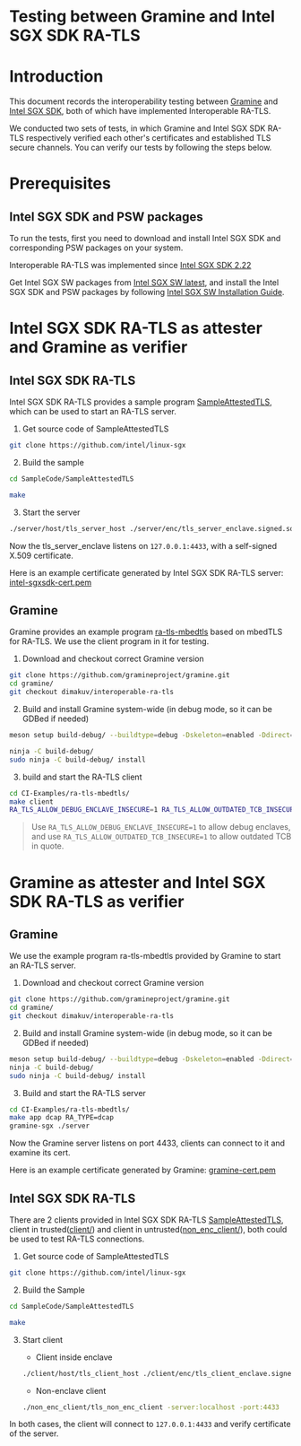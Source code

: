 Testing between Gramine and Intel SGX SDK RA-TLS
====

# Introduction

This document records the interoperability testing between [Gramine](https://github.com/gramineproject/gramine) and [Intel SGX SDK](https://github.com/intel/linux-sgx), both of which have implemented Interoperable RA-TLS.

We conducted two sets of tests, in which Gramine and Intel SGX SDK RA-TLS respectively verified each other's certificates and established TLS secure channels. You can verify our tests by following the steps below.

# Prerequisites

## Intel SGX SDK and PSW packages

To run the tests, first you need to download and install Intel SGX SDK and corresponding PSW packages on your system. 

Interoperable RA-TLS was implemented since [Intel SGX SDK 2.22](https://github.com/intel/linux-sgx/releases/tag/sgx_2.22) 

Get Intel SGX SW packages from [Intel SGX SW latest](https://download.01.org/intel-sgx/latest/linux-latest/distro/), and install the Intel SGX SDK and PSW packages by following [Intel SGX SW Installation Guide](https://download.01.org/intel-sgx/latest/linux-latest/docs/Intel_SGX_SW_Installation_Guide_for_Linux.pdf).

# Intel SGX SDK RA-TLS as attester and Gramine as verifier

## Intel SGX SDK RA-TLS

Intel SGX SDK RA-TLS provides a sample program [SampleAttestedTLS](https://github.com/intel/linux-sgx/tree/master/SampleCode/SampleAttestedTLS), which can be used to start an RA-TLS server.


1. Get source code of SampleAttestedTLS

```sh
git clone https://github.com/intel/linux-sgx
```

2. Build the sample

```sh
cd SampleCode/SampleAttestedTLS

make
```
3. Start the server

```sh
./server/host/tls_server_host ./server/enc/tls_server_enclave.signed.so -port 4433

```

Now the tls_server_enclave listens on `127.0.0.1:4433`, with a self-signed X.509 certificate.

Here is an example certificate generated by Intel SGX SDK RA-TLS server: [intel-sgxsdk-cert.pem](./intel-sgxsdk-cert.pem)

## Gramine

Gramine provides an example program [ra-tls-mbedtls](https://github.com/gramineproject/gramine/tree/master/CI-Examples/ra-tls-mbedtls) based on mbedTLS for RA-TLS. We use the client program in it for testing.

1. Download and checkout correct Gramine version

```sh
git clone https://github.com/gramineproject/gramine.git
cd gramine/
git checkout dimakuv/interoperable-ra-tls
```

2. Build and install Gramine system-wide (in debug mode, so it can be GDBed if needed)

```sh
meson setup build-debug/ --buildtype=debug -Dskeleton=enabled -Ddirect=enabled -Dsgx=enabled -Ddcap=enabled -Dsgx_driver=upstream -Dsgx_driver_include_path=/usr/include/x86_64-linux-gnu/

ninja -C build-debug/
sudo ninja -C build-debug/ install
```

3. build and start the RA-TLS client

```sh
cd CI-Examples/ra-tls-mbedtls/
make client
RA_TLS_ALLOW_DEBUG_ENCLAVE_INSECURE=1 RA_TLS_ALLOW_OUTDATED_TCB_INSECURE=1  ./client dcap
```

> Use `RA_TLS_ALLOW_DEBUG_ENCLAVE_INSECURE=1` to allow debug enclaves, and use `RA_TLS_ALLOW_OUTDATED_TCB_INSECURE=1` to allow outdated TCB in quote.


# Gramine as attester and Intel SGX SDK RA-TLS as verifier

## Gramine

We use the example program ra-tls-mbedtls provided by Gramine to start an RA-TLS server.

1. Download and checkout correct Gramine version

```sh
git clone https://github.com/gramineproject/gramine.git
cd gramine/
git checkout dimakuv/interoperable-ra-tls
```

2. Build and install Gramine system-wide (in debug mode, so it can be GDBed if needed)

```sh
meson setup build-debug/ --buildtype=debug -Dskeleton=enabled -Ddirect=enabled -Dsgx=enabled -Ddcap=enabled -Dsgx_driver=upstream
ninja -C build-debug/
sudo ninja -C build-debug/ install
```

3. Build and start the RA-TLS server

```sh
cd CI-Examples/ra-tls-mbedtls/
make app dcap RA_TYPE=dcap
gramine-sgx ./server
```

Now the Gramine server listens on port 4433, clients can connect to it and examine its cert.

Here is an example certificate generated by Gramine: [gramine-cert.pem](./gramine-cert.pem)

## Intel SGX SDK RA-TLS

There are 2 clients provided in Intel SGX SDK RA-TLS [SampleAttestedTLS](https://github.com/intel/linux-sgx/tree/master/SampleCode/SampleAttestedTLS), client in trusted([client/](https://github.com/intel/linux-sgx/tree/master/SampleCode/SampleAttestedTLS/client)) and client in untrusted([non_enc_client/](https://github.com/intel/linux-sgx/tree/master/SampleCode/SampleAttestedTLS/non_enc_client)), both could be used to test RA-TLS connections. 

1. Get source code of SampleAttestedTLS

```sh
git clone https://github.com/intel/linux-sgx
```

2. Build the Sample

```sh
cd SampleCode/SampleAttestedTLS

make
```

3. Start client
    
    - Client inside enclave
    ```sh
    ./client/host/tls_client_host ./client/enc/tls_client_enclave.signed.so -server:localhost -port:4433
    ```

    - Non-enclave client
    ```sh
    ./non_enc_client/tls_non_enc_client -server:localhost -port:4433
    ```

In both cases, the client will connect to `127.0.0.1:4433` and verify certificate of the server.
